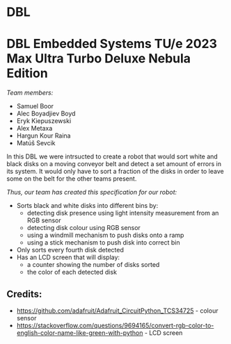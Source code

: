 # DBL
# DBL Embedded Systems TU/e 2023 Max Ultra Turbo Deluxe Nebula Edition

_Team members:_
- Samuel Boor
- Alec Boyadjiev Boyd
- Eryk Kiepuszewski
- Alex Metaxa
- Hargun Kour Raina
- Matúš Sevcik

In this DBL we were intrsucted to create a robot that would sort white and black disks on a moving conveyor belt and detect a set amount of errors in its system. It would only have to sort a fraction of the disks in order to leave some on the belt for the other teams present.

*Thus, our team has created this specification for our robot:*
- Sorts black and white disks into different bins by:
    - detecting disk presence using light intensity measurement from an RGB sensor
    - detecting disk colour using RGB sensor
    - using a windmill mechanism to push disks onto a ramp
    - using a stick mechanism to push disk into correct bin
- Only sorts every fourth disk detected
- Has an LCD screen that will display:
    - a counter showing the number of disks sorted
    - the color of each detected disk

## Credits:
- https://github.com/adafruit/Adafruit_CircuitPython_TCS34725 - colour sensor
- https://stackoverflow.com/questions/9694165/convert-rgb-color-to-english-color-name-like-green-with-python - LCD screen
